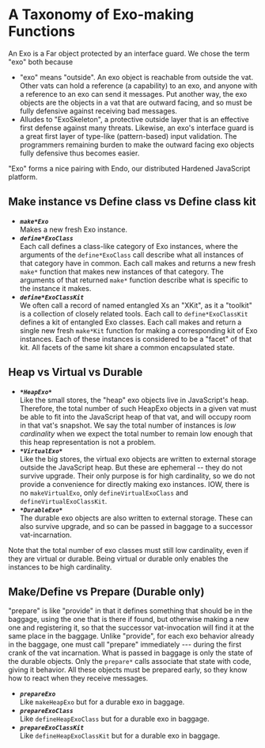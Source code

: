# A Taxonomy of Exo-making Functions

An Exo is a Far object protected by an interface guard. We chose the term "exo" both because
* "exo" means "outside". An exo object is reachable from outside the vat. Other vats can hold a reference (a capability) to an exo, and anyone with a reference to an exo can send it messages. Put another way, the exo objects are the objects in a vat that are outward facing, and so must be fully defensive against receiving bad messages.
* Alludes to "ExoSkeleton", a protective outside layer that is an effective first defense against many threats. Likewise, an exo's interface guard is a great first layer of type-like (pattern-based) input validation. The programmers remaining burden to make the outward facing exo objects fully defensive thus becomes easier.

"Exo" forms a nice pairing with Endo, our distributed Hardened JavaScript platform.

## Make instance vs Define class vs Define class kit

* ***`make*Exo`*** <br>
Makes a new fresh Exo instance.
* ***`define*ExoClass`*** <br>
Each call defines a class-like category of Exo instances, where the arguments of the `define*ExoClass` call describe what all instances of that category have in common. Each call makes and returns a new fresh `make*` function that makes new instances of that category. The arguments of that returned `make*` function describe what is specific to the instance it makes.
* ***`define*ExoClassKit`*** <br>
We often call a record of named entangled Xs an "XKit", as it a "toolkit" is a collection of closely related tools. Each call to `define*ExoClassKit` defines a kit of entangled Exo classes. Each call makes and return a single new fresh `make*Kit` function for making a corresponding kit of Exo instances. Each of these instances is considered to be a "facet" of that kit. All facets of the same kit share a common encapsulated state.

## Heap vs Virtual vs Durable

* ***`*HeapExo*`*** <br>
Like the small stores, the "heap" exo objects live in JavaScript's heap. Therefore, the total number of such HeapExo objects in a given vat must be able to fit into the JavaScript heap of that vat, and will occupy room in that vat's snapshot. We say the total number of instances is *low cardinality* when we expect the total number to remain low enough that this heap representation is not a problem.
* ***`*VirtualExo*`*** <br>
Like the big stores, the virtual exo objects are written to external storage outside the JavaScript heap. But these are ephemeral -- they do not survive upgrade. Their only purpose is for high cardinality, so we do not provide a convenience for directly making exo instances. IOW, there is no `makeVirtualExo`, only `defineVirtualExoClass` and `defineVirtualExoClassKit`.
* ***`*DurableExo*`*** <br>
The durable exo objects are also written to external storage. These can also survive upgrade, and so can be passed in baggage to a successor vat-incarnation.

Note that the total number of exo classes must still low cardinality, even if they are virtual or durable. Being virtual or durable only enables the instances to be high cardinality.

## Make/Define vs Prepare (Durable only)

"prepare" is like "provide" in that it defines something that should be in the baggage, using the one that is there if found, but otherwise making a new one and registering it, so that the successor vat-invocation will find it at the same place in the baggage. Unlike "provide", for each exo behavior already in the baggage, one must call "prepare" immediately --- during the first crank of the vat incarnation. What is passed in baggage is only the state of the durable objects. Only the `prepare*` calls associate that state with code, giving it behavior. All these objects must be prepared early, so they know how to react when they receive messages.

* ***`prepareExo`*** <br>
Like `makeHeapExo` but for a durable exo in baggage.
* ***`prepareExoClass`*** <br>
Like `defineHeapExoClass` but for a durable exo in baggage.
* ***`prepareExoClassKit`*** <br>
Like `defineHeapExoClassKit` but for a durable exo in baggage.
